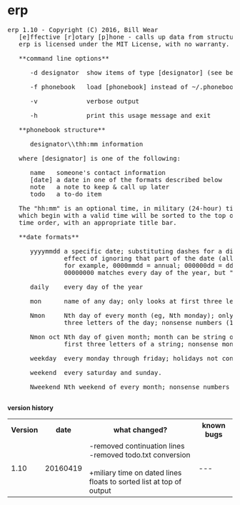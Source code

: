 # erp
<pre>
erp 1.10 - Copyright (C) 2016, Bill Wear
   [e]ffective [r]otary [p]hone - calls up data from structured todo.txt file
   erp is licensed under the MIT License, with no warranty.

   **command line options**

      -d designator  show items of type [designator] (see below)

      -f phonebook   load [phonebook] instead of ~/.phonebook

      -v             verbose output

      -h             print this usage message and exit

   **phonebook structure**

      designator\\thh:mm information

   where [designator] is one of the following:
   
      name   someone's contact information
      [date] a date in one of the formats described below
      note   a note to keep & call up later
      todo   a to-do item

   The "hh:mm" is an optional time, in military (24-hour) time. All dated lines 
   which begin with a valid time will be sorted to the top of the output in 
   time order, with an appropriate title bar.

   **date formats**

      yyyymmdd a specific date; substituting dashes for a digit has the
               effect of ignoring that part of the date (allowing repeats);
               for example, 0000mmdd = annual; 000000dd = ddth day of each month;
               00000000 matches every day of the year, but "daily" is easier.

      daily    every day of the year

      mon      name of any day; only looks at first three letters of the day.

      Nmon     Nth day of every month (eg, Nth monday); only looks at first
               three letters of the day; nonsense numbers (10) won't match.

      Nmon oct Nth day of given month; month can be string or number, only matches
               first three letters of a string; nonsense month won't match.

      weekday  every monday through friday; holidays not considered, so ymmv.

      weekend  every saturday and sunday.

      Nweekend Nth weekend of every month; nonsense numbers won't match.

</pre>

**version history**
<table>
   <tr>
      <th>Version</th>
      <th>date</th>
      <th>what changed?</th>
      <th>known bugs</th>
   </tr>
   <tr>
      <td>1.10</td>
      <td>20160419</td>
      <td>-removed continuation lines<br>-removed todo.txt conversion<br>
      <br>+miliary time on dated lines floats to sorted list at top of output</td>
      <td>---</td>
   </tr>
</table>

